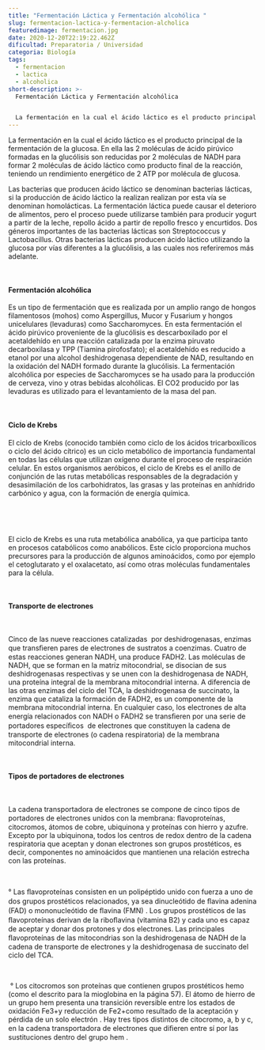```yaml
---
title: "Fermentación Láctica y Fermentación alcohólica "
slug: fermentacion-lactica-y-fermentacion-alcholica
featuredimage: fermentacion.jpg
date: 2020-12-20T22:19:22.462Z
dificultad: Preparatoria / Universidad
categoria: Biología
tags:
  - fermentacion
  - lactica
  - alcoholica
short-description: >-
  Fermentación Láctica y Fermentación alcohólica 


  La fermentación en la cual el ácido láctico es el producto principal de la fermentación de la glucosa
---
```

La fermentación en la cual el ácido láctico es el producto principal de la fermentación de la glucosa. En ella las 2 moléculas de ácido pirúvico formadas en la glucólisis son reducidas por 2 moléculas de NADH para formar 2 moléculas de ácido láctico como producto final de la reacción, teniendo un rendimiento energético de 2 ATP por molécula de glucosa.

Las bacterias que producen ácido láctico se denominan bacterias lácticas, si la producción de ácido láctico la realizan realizan por esta vía se denominan homolácticas. La fermentación láctica puede causar el deterioro de alimentos, pero el proceso puede utilizarse también para producir yogurt a partir de la leche, repollo ácido a partir de repollo fresco y encurtidos. Dos géneros importantes de las bacterias lácticas son Streptococcus y Lactobacillus. Otras bacterias lácticas producen ácido láctico utilizando la glucosa por vías diferentes a la glucólisis, a las cuales nos referiremos más adelante.

</br>

#### Fermentación alcohólica 

Es un tipo de fermentación que es realizada por un amplio rango de hongos filamentosos (mohos) como Aspergillus, Mucor y Fusarium y hongos unicelulares (levaduras) como Saccharomyces. En esta fermentación el ácido pirúvico proveniente de la glucólisis es descarboxilado por el acetaldehído en una reacción catalizada por la enzima piruvato decarboxilasa y TPP (Tiamina pirofosfato); el acetaldehído es reducido a etanol por una alcohol deshidrogenasa dependiente de NAD, resultando en la oxidación del NADH formado durante la glucólisis. La fermentación alcohólica por especies de Saccharomyces se ha usado para la producción de cerveza, vino y otras bebidas alcohólicas. El CO2 producido por las levaduras es utilizado para el levantamiento de la masa del pan.

</br>

#### Ciclo de Krebs

El ciclo de Krebs (conocido también como ciclo de los ácidos tricarboxílicos o ciclo del ácido cítrico) es un ciclo metabólico de importancia fundamental en todas las células que utilizan oxígeno durante el proceso de respiración celular. En estos organismos aeróbicos, el ciclo de Krebs es el anillo de conjunción de las rutas metabólicas responsables de la degradación y desasimilación de los carbohidratos, las grasas y las proteínas en anhídrido carbónico y agua, con la formación de energía química.

</br>

 

El ciclo de Krebs es una ruta metabólica anabólica, ya que participa tanto en procesos catabólicos como anabólicos. Este ciclo proporciona muchos precursores para la producción de algunos aminoácidos, como por ejemplo el cetoglutarato y el oxalacetato, así como otras moléculas fundamentales para la célula.

</br>

#### Transporte de electrones

</br>

Cinco de las nueve reacciones catalizadas  por deshidrogenasas, enzimas que transﬁeren pares de electrones de sustratos a coenzimas. Cuatro de estas reacciones generan NADH, una produce FADH2. Las moléculas de NADH, que se forman en la matriz mitocondrial, se disocian de sus deshidrogenasas respectivas y se unen con la deshidrogenasa de NADH, una proteína integral de la membrana mitocondrial interna. A diferencia de las otras enzimas del ciclo del TCA, la deshidrogenasa de succinato, la enzima que cataliza la formación de FADH2, es un componente de la membrana mitocondrial interna. En cualquier caso, los electrones de alta energía relacionados con NADH o FADH2 se transﬁeren por una serie de portadores especíﬁcos  de electrones que constituyen la cadena de transporte de electrones (o cadena respiratoria) de la membrana mitocondrial interna.

</br>

#### Tipos de portadores de electrones

</br>

La cadena transportadora de electrones se compone de cinco tipos de portadores de electrones unidos con la membrana: ﬂavoproteínas, citocromos, átomos de cobre, ubiquinona y proteínas con hierro y azufre. Excepto por la ubiquinona, todos los centros de redox dentro de la cadena respiratoria que aceptan y donan electrones son grupos prostéticos, es decir, componentes no aminoácidos que mantienen una relación estrecha con las proteínas.

</br>

° Las ﬂavoproteínas consisten en un polipéptido unido con fuerza a uno de dos grupos prostéticos relacionados, ya sea dinucleótido de ﬂavina adenina (FAD) o mononucleótido de ﬂavina (FMN) . Los grupos prostéticos de las ﬂavoproteínas derivan de la riboﬂavina (vitamina B2) y cada uno es capaz de aceptar y donar dos protones y dos electrones. Las principales ﬂavoproteínas de las mitocondrias son la deshidrogenasa de NADH de la cadena de transporte de electrones y la deshidrogenasa de succinato del ciclo del TCA.

</br>

 ° Los citocromos son proteínas que contienen grupos prostéticos hemo (como el descrito para la mioglobina en la página 57). El átomo de hierro de un grupo hem presenta una transición reversible entre los estados de oxidación Fe3+y reducción de Fe2+como resultado de la aceptación y pérdida de un solo electrón . Hay tres tipos distintos de citocromo, a, b y c, en la cadena transportadora de electrones que diﬁeren entre sí por las sustituciones dentro del grupo hem .